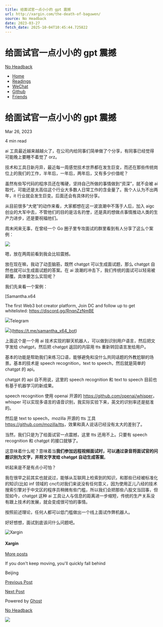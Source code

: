 ```yaml
---
title: 给面试官一点小小的 gpt 震撼
url: http://xargin.com/the-death-of-baguwen/
source: No Headback
date: 2023-03-27
fetch_date: 2025-10-04T10:45:44.725822
---
```


# 给面试官一点小小的 gpt 震撼

[No Headback](http://xargin.com)

* [Home](http://xargin.com/)
* [Readings](http://xargin.com/readings/)
* [WeChat](http://xargin.com/wechat/)
* [Github](http://github.com/cch123)
* [Friends](http://xargin.com/friends/)

# 给面试官一点小小的 gpt 震撼

Mar 26, 2023

4 min read

ai 工具最近越来越越火了，在公司内给同事们简单做了个分享，有同事已经觉得可能晚上要睡不着觉了 orz。

技术和工具日新月异，最近每一周感觉技术世界都在发生巨变，而还在那些传统岗位上的我们的工作，半年后，一年后，两年后，又有多少价值呢？

虽然有些写代码的程序员还在嘴硬，坚持自己所做的事情做到“资深”，就不会被 ai 取代，可能还是太高估这个行业大多数人日常工作的含金量了。我个人认为不出两年，it 行业就会发生巨变。后面还会有具体的分享。

从目前很多“大佬”的动作来看，大家都想在这一波浪潮中不落于人后，加入 aigc 创业的大军中去，不管他们的目的是沽名钓誉，还是真的想做点事情推动人类的生产力进步，还是要祝福他们。

周末闲来无事，在曾经一个 Go 圈子里专攻面试的群里看到有人分享了这么个案例：

![](http://xargin.com/content/images/2023/03/141679828185_.pic.jpg)

嗯，放在两周前看到我会比较震撼。

放在现在嘛，我动了动歪脑筋，既然 chatgpt 可以生成面试题，那么 chatgpt 自然也就可以生成面试题的答案。在 ai 浪潮的冲击下，我们传统的面试可以轻易被颠覆。具体要怎么实现呢？

我们先来看一个案例：

[Samantha.x64

The first Web3 bot creator platform, Join DC and follow up to get whitelisted: https://discord.gg/RnqnZzNmBE

![](https://telegram.org/img/apple-touch-icon.png)Telegram

![](https://cdn5.telegram-cdn.org/file/HVkLkP4lAlPmV7-JNqmJfJ3GCiuJnw3PsZkQkgfEgri6GHPJLzpD6oCuIACWGwM8Ehce0rYcyJuNEBjF3b6A4rNxGgo6rok8nwPzVMVvtg7F0rIX7XDlHKqeyBHklPLAeexzv_brDqQvySj3GQw0OhIc7gQC8m3SeuWTqJGIH0xk_3o4dd8M5iV3Cj-KN2BawxJLU9AS0traDlYsCfFzc14WnvV3pkCMSXcijcsgjrtzozkoczyCMRuqz1SFwnuaeYdIaz1__eD6KWW61JaBI0py9a9ZH9zo3_UsamwFbZCvo_r1ZjHz6Ds-YkkxG0YjuZ6853-uKhM8zlYo09xFsw.jpg)](https://t.me/samantha_x64_bot)

上面这个是一个用 ai 技术实现的聊天机器人，可以做到识别用户语言，然后把文字发给 chatgpt，然后把 chatgpt 返回的内容用 tts 重新转回语言发给用户。

基本的功能是帮助我们来练习口语，能够避免和没什么共同话题的外教尬聊的场景。基本的技术是 speech recognition，text to speech，然后就是简单的 chatgpt 的 api。

chatgpt 的 api 自不用说，这里的 speech recognition 和 text to speech 目前也有基于机器学习的新成果。

speech recognition 使用 openai 开源的 <https://github.com/openai/whisper>，whisper 可以实现多语言的语音识别，我实际实验下来，英文的识别率还是挺准的。

然后是 text to speech，mozilla 开源的 tts 工具 <https://github.com/mozilla/tts>，效果和真人说话已经没有太大的差别了。

当然，我们只是为了给面试官一点震撼，这里 tts 还用不上。只要有 speech recognition 和 chatgpt 的接口就够了。

这意味着什么呢？意味着当**我们参加远程视频面试时，可以通过录音将面试官的问题识别为文字，并将文字发给 chatgpt 自动生成答案**。

听起来是不是有点小可怕？

我在很早之前其实也就说过，能够从互联网上检索到的知识，和那些已经被标准化的知识(比如 inf 领域的 cncf)对我们来说没有任何意义，因为使用正儿八经的技术搜索引擎对于中文区的程序员稍微有些门槛，所以我们会把那些八股文当回事，但现如今，chatgpt 这种 ai 工具让人与信息的距离进一步缩短，传统的生产关系没有跟上技术的发展，就会变成很可怕的事情。

按照前述理论，任何人都可以低门槛做出一个线上面试作弊机器人。

好好想想，面试到底该问什么问题吧。

![Xargin]()

#### Xargin

[More posts](/author/xargin/)

If you don't keep moving, you'll quickly fall behind

Beijing

[Previous Post](/winter-is-coming/)

[Next Post](/complete-deah-for-middleplatform/)

Powered by [Ghost](https://ghost.org/)

[No Headback](http://xargin.com)

![](/content/images/2021/05/wechat.png)